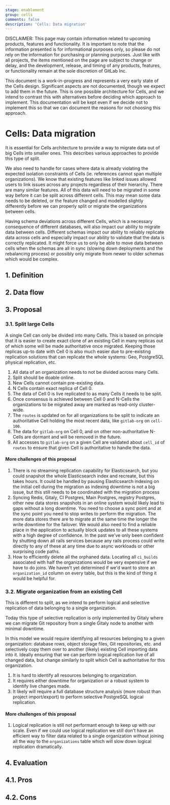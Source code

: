 ```yaml
---
stage: enablement
group: cells
comments: false
description: 'Cells: Data migration'
---
```


DISCLAIMER:
This page may contain information related to upcoming products, features and
functionality. It is important to note that the information presented is for
informational purposes only, so please do not rely on the information for
purchasing or planning purposes. Just like with all projects, the items
mentioned on the page are subject to change or delay, and the development,
release, and timing of any products, features, or functionality remain at the
sole discretion of GitLab Inc.

This document is a work-in-progress and represents a very early state of the
Cells design. Significant aspects are not documented, though we expect to add
them in the future. This is one possible architecture for Cells, and we intend to
contrast this with alternatives before deciding which approach to implement.
This documentation will be kept even if we decide not to implement this so that
we can document the reasons for not choosing this approach.

# Cells: Data migration

It is essential for Cells architecture to provide a way to migrate data out of big Cells
into smaller ones. This describes various approaches to provide this type of split.

We also need to handle for cases where data is already violating the expected
isolation constraints of Cells (ie. references cannot span multiple
organizations). We know that existing features like linked issues allowed users
to link issues across any projects regardless of their hierarchy. There are many
similar features. All of this data will need to be migrated in some way before
it can be split across different cells. This may mean some data needs to be
deleted, or the feature changed and modelled slightly differently before we can
properly split or migrate the organizations between cells.

Having schema deviations across different Cells, which is a necessary
consequence of different databases, will also impact our ability to migrate
data between cells. Different schemas impact our ability to reliably replicate
data across cells and especially impact our ability to validate that the data is
correctly replicated. It might force us to only be able to move data between
cells when the schemas are all in sync (slowing down deployments and the
rebalancing process) or possibly only migrate from newer to older schemas which
would be complex.

## 1. Definition

## 2. Data flow

## 3. Proposal

### 3.1. Split large Cells

A single Cell can only be divided into many Cells. This is based on principle
that it is easier to create exact clone of an existing Cell in many replicas
out of which some will be made authoritative once migrated. Keeping those
replicas up-to date with Cell 0 is also much easier due to pre-existing
replication solutions that can replicate the whole systems: Geo, PostgreSQL
physical replication, etc.

1. All data of an organization needs to not be divided across many Cells.
1. Split should be doable online.
1. New Cells cannot contain pre-existing data.
1. N Cells contain exact replica of Cell 0.
1. The data of Cell 0 is live replicated to as many Cells it needs to be split.
1. Once consensus is achieved between Cell 0 and N-Cells the organizations to be migrated away
   are marked as read-only cluster-wide.
1. The `routes` is updated on for all organizations to be split to indicate an authoritative
   Cell holding the most recent data, like `gitlab-org` on `cell-100`.
1. The data for `gitlab-org` on Cell 0, and on other non-authoritative N-Cells are dormant
   and will be removed in the future.
1. All accesses to `gitlab-org` on a given Cell are validated about `cell_id` of `routes`
   to ensure that given Cell is authoritative to handle the data.

#### More challenges of this proposal

1. There is no streaming replication capability for Elasticsearch, but you could
   snapshot the whole Elasticsearch index and recreate, but this takes hours.
   It could be handled by pausing Elasticsearch indexing on the initial cell during
   the migration as indexing downtime is not a big issue, but this still needs
   to be coordinated with the migration process
1. Syncing Redis, Gitaly, CI Postgres, Main Postgres, registry Postgres, other
   new data stores snapshots in an online system would likely lead to gaps
   without a long downtime. You need to choose a sync point and at the sync
   point you need to stop writes to perform the migration. The more data stores
   there are to migrate at the same time the longer the write downtime for the
   failover. We would also need to find a reliable place in the application to
   actually block updates to all these systems with a high degree of
   confidence. In the past we've only been confident by shutting down all rails
   services because any rails process could write directly to any of these at
   any time due to async workloads or other surprising code paths.
1. How to efficiently delete all the orphaned data. Locating all `ci_builds`
   associated with half the organizations would be very expensive if we have to
   do joins. We haven't yet determined if we'd want to store an `organization_id`
   column on every table, but this is the kind of thing it would be helpful for.

### 3.2. Migrate organization from an existing Cell

This is different to split, as we intend to perform logical and selective replication
of data belonging to a single organization.

Today this type of selective replication is only implemented by Gitaly where we can migrate
Git repository from a single Gitaly node to another with minimal downtime.

In this model we would require identifying all resources belonging to a given organization:
database rows, object storage files, Git repositories, etc. and selectively copy them over
to another (likely) existing Cell importing data into it. Ideally ensuring that we can
perform logical replication live of all changed data, but change similarly to split
which Cell is authoritative for this organization.

1. It is hard to identify all resources belonging to organization.
1. It requires either downtime for organization or a robust system to identify
   live changes made.
1. It likely will require a full database structure analysis (more robust than project import/export)
   to perform selective PostgreSQL logical replication.

#### More challenges of this proposal

1. Logical replication is still not performant enough to keep up with our
   scale. Even if we could use logical replication we still don't have an
   efficient way to filter data related to a single organization without
   joining all the way to the `organizations` table which will slow down
   logical replication dramatically.

## 4. Evaluation

## 4.1. Pros

## 4.2. Cons
